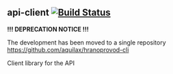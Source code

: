 ## api-client [![Build Status](https://travis-ci.org/Hranoprovod/api-client.svg?branch=master)](https://travis-ci.org/Hranoprovod/api-client)

**!!! DEPRECATION NOTICE !!!** 

The development has been moved to a single repository https://github.com/aquilax/hranoprovod-cli

Client library for the API

